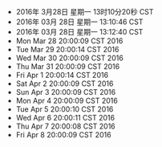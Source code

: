 - 2016年 3月28日 星期一 13时10分20秒 CST
- 2016年 03月 28日 星期一 13:10:46 CST
- 2016年 03月 28日 星期一 13:12:40 CST
- Mon Mar 28 20:00:09 CST 2016
- Tue Mar 29 20:00:14 CST 2016
- Wed Mar 30 20:00:09 CST 2016
- Thu Mar 31 20:00:09 CST 2016
- Fri Apr 1 20:00:14 CST 2016
- Sat Apr 2 20:00:09 CST 2016
- Sun Apr 3 20:00:09 CST 2016
- Mon Apr 4 20:00:09 CST 2016
- Tue Apr 5 20:00:10 CST 2016
- Wed Apr 6 20:00:11 CST 2016
- Thu Apr 7 20:00:08 CST 2016
- Fri Apr 8 20:00:09 CST 2016

